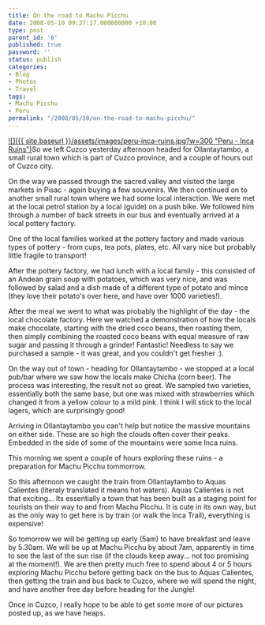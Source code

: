 ```yaml
---
title: On the road to Machu Picchu
date: 2008-05-10 09:27:17.000000000 +10:00
type: post
parent_id: '0'
published: true
password: ''
status: publish
categories:
- Blog
- Photos
- Travel
tags:
- Machu Picchu
- Peru
permalink: "/2008/05/10/on-the-road-to-machu-picchu/"
---
```

[![]({{ site.baseurl }}/assets/images/peru-inca-ruins.jpg?w=300 "Peru - Inca Ruins")](http://modrich.wordpress.com/2008/05/10/on-the-road-to-machu-picchu/peru-inca-ruins/)So we left Cuzco yesterday afternoon headed for Ollantaytambo, a small rural town which is part of&nbsp;Cuzco province, and a couple of hours out of Cuzco city.

On the way we passed through the sacred valley and visited the large markets in Pisac - again buying a few souvenirs. We then continued on to another small rural town where we had some local interaction. We were met at the local petrol station by a local (guide) on a push bike. We followed him through a number of back streets in our bus and eventually arrived at a local pottery factory.

One of the local families worked at the pottery factory and made various types of pottery - from cups, tea pots, plates, etc. All vary nice but probably little fragile to transport!

After the pottery factory, we had lunch with a local family - this consisted of an Andean grain soup with potatoes, which was very nice, and was followed by salad and a dish made of a different type of potato and mince (they love their potato's over here, and have over 1000 varieties!).

After the meal we went to what was probably the highlight of the day - the local chocolate factory. Here we watched a demonstration of how the locals make chocolate, starting with the dried coco beans, then roasting them, then simply combining the roasted coco beans with equal measure of raw sugar and passing it through a grinder! Fantastic! Needless to say we purchased a sample - it was great, and you couldn't get fresher :).

On the way out of town - heading for Ollantaytambo - we stopped at a local pub/bar where we saw how the locals make&nbsp;Chicha (corn beer). The process was interesting, the result not so great. We sampled two varieties, essentially both the same base, but one was mixed with strawberries which changed it from a yellow colour to a mild pink. I think I will stick to the local lagers, which are surprisingly good!

Arriving in Ollantaytambo you can't help but notice the massive mountains on either side. These are so high the clouds often cover their peaks. Embedded in the side of some of the mountains were some Inca ruins.

This morning we spent a couple of hours exploring these ruins - a preparation for Machu Picchu tommorrow.

So this afternoon we caught the train from Ollantaytambo to Aquas Calientes (literaly translated it means hot waters). Aquas Calientes is not that exciting... Its essentially a town that has been built as a staging point for tourists on their way to and from Machu Picchu. It is cute in its own way, but as the only way to get here is by train (or walk the Inca Trail), everything is expensive!

So tomorrow we will be getting up early (5am) to have breakfast and leave by 5.30am. We will be up at Machu Picchu by about 7am, apparently in time to see the last of the sun rise (if the clouds keep away... not too promising at the moment!). We are then pretty much free to spend about 4 or 5 hours exploring Machu Picchu before getting back on the bus to Aquas Calientes, then getting the train and bus back to Cuzco, where we will spend the night, and have another free day before heading for the Jungle!

Once in Cuzco, I really hope to be able to get some more of our pictures posted up, as we have heaps.


